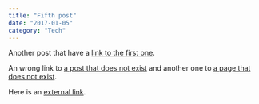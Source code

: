 ```yaml
---
title: "Fifth post"
date: "2017-01-05"
category: "Tech"
---
```


Another post that have a [link to the first one](../first-post/).

An wrong link to [a post that does not exist](../unknown-post/) and
another one to [a page that does not exist](/unknown-page/).

Here is an [external link](http://phenomic.io).
